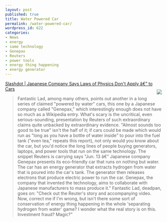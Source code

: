 ```yaml
---
layout: post
published: true
title: Water Powered Car
permalink: /water-powered-car/
wordpress_id: 622
categories:
- News
- energy
- same technology
- Genepax
- Reuters
- power tools
- energy thing happening
- energy generator
---
```



<a href="http://science.slashdot.org/story/08/06/14/1737231/japanese-company-says-laws-of-physics-dont-apply-to-cars">Slashdot | Japanese Company Says Laws of Physics Don't Apply &acirc;&euro;&rdquo; to Cars</a><a href="http://www.reuters.com/video/2008/06/13/water-fuel-car-unveiled-in-japan?videoId=84561&amp;;"><img style="max-width: 800px; float: right; margin-top: 10px; margin-bottom: 10px; margin-left: 10px;" src="http://lh4.ggpht.com/-KUfAa0qDfnM/UVl_nOZmh5I/AAAAAAAAFww/YodYO6nXxRo/water-powered-genepax.jpg" /></a><blockquote>Fantastic Lad, among many others, points out another in a long series of claimed "powered by water" cars, this one by a Japanese company called "Genepax," which interestingly enough does not have so much as a Wikipedia entry. What's scary is the uncritical, even serious-sounding, presentation by Reuters of such extraordinary claims quite unbacked by extraordinary evidence. "Almost sounds too good to be true" isn't the half of it; if cars could be made which would run as "long as you have a bottle of water inside" to pour into the fuel tank ("even tea," repeats this report), not only would you know about the car, but you'd notice the long lines of people buying generators, laptops, and power tools that run on the same technology. The snippet Reuters is carrying says "Jun. 13 &acirc;&euro;&rdquo; Japanese company Genepax presents its eco-friendly car that runs on nothing but water. The car has an energy generator that extracts hydrogen from water that is poured into the car's tank. The generator then releases electrons that produce electric power to run the car. Genepax, the company that invented the technology, aims to collaborate with Japanese manufacturers to mass produce it." Fantastic Lad, deadpan, goes on: "Check out the Reuter's story and accompanying video. Now, correct me if I'm wrong, but isn't there some sort of conservation of energy thing happening in the whole 'separating hydrogen from water' game? I wonder what the real story is on this. Investment fraud? Magic?"</blockquote>
